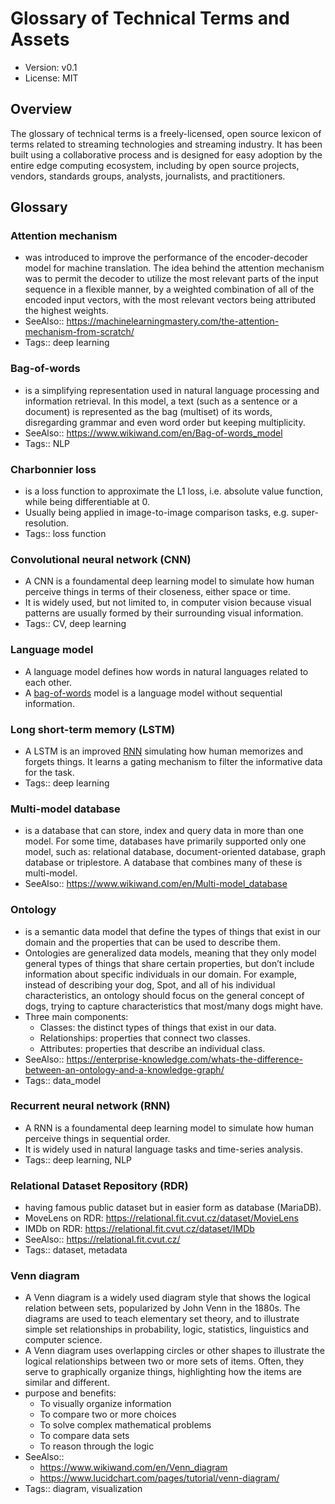# Glossary of Technical Terms and Assets

* Version: v0.1
* License: MIT

## Overview

The glossary of technical terms is a freely-licensed, open source lexicon of terms related to streaming technologies and streaming industry.
It has been built using a collaborative process and is designed for easy adoption by the entire edge computing ecosystem,
including by open source projects, vendors, standards groups, analysts, journalists, and practitioners.

## Glossary

### Attention mechanism

- was introduced to improve the performance of the encoder-decoder model for machine translation. The idea behind the attention mechanism was to permit the decoder to utilize the most relevant parts of the input sequence in a flexible manner, by a weighted combination of all of the encoded input vectors, with the most relevant vectors being attributed the highest weights. 
- SeeAlso:: https://machinelearningmastery.com/the-attention-mechanism-from-scratch/
- Tags:: deep learning

### Bag-of-words

- is a simplifying representation used in natural language processing and information retrieval. In this model, a text (such as a sentence or a document) is represented as the bag (multiset) of its words, disregarding grammar and even word order but keeping multiplicity.
- SeeAlso:: https://www.wikiwand.com/en/Bag-of-words_model
- Tags:: NLP

### Charbonnier loss

- is a loss function to approximate the L1 loss, i.e. absolute value function, while being differentiable at 0.
- Usually being applied in image-to-image comparison tasks, e.g. super-resolution.
- Tags:: loss function

### Convolutional neural network (CNN)

- A CNN is a foundamental deep learning model to simulate how human perceive things in terms of their closeness, either space or time.
- It is widely used, but not limited to, in computer vision because visual patterns are usually formed by their surrounding visual information.
- Tags:: CV, deep learning

### Language model

- A language model defines how words in natural languages related to each other.
- A [bag-of-words](#bag-of-words) model is a language model without sequential information.

### Long short-term memory (LSTM)

- A LSTM is an improved [RNN](#recurrent-neural-network-rnn) simulating how human memorizes and forgets things. It learns a gating mechanism to filter the informative data for the task.
- Tags:: deep learning

### Multi-model database

- is a database that can store, index and query data in more than one model. For some time, databases have primarily supported only one model, such as: relational database, document-oriented database, graph database or triplestore. A database that combines many of these is multi-model.
- SeeAlso:: https://www.wikiwand.com/en/Multi-model_database

### Ontology

- is a semantic data model that define the types of things that exist in our domain and the properties that can be used to describe them.
- Ontologies are generalized data models, meaning that they only model general types of things that share certain properties, but don’t include information about specific individuals in our domain. For example, instead of describing your dog, Spot, and all of his individual characteristics, an ontology should focus on the general concept of dogs, trying to capture characteristics that most/many dogs might have.
- Three main components:
  - Classes: the distinct types of things that exist in our data.
  - Relationships: properties that connect two classes.
  - Attributes: properties that describe an individual class.
- SeeAlso:: https://enterprise-knowledge.com/whats-the-difference-between-an-ontology-and-a-knowledge-graph/
- Tags:: data_model

### Recurrent neural network (RNN)

- A RNN is a foundamental deep learning model to simulate how human perceive things in sequential order.
- It is widely used in natural language tasks and time-series analysis.
- Tags:: deep learning, NLP

### Relational Dataset Repository (RDR)

- having famous public dataset but in easier form as database (MariaDB).
- MoveLens on RDR: https://relational.fit.cvut.cz/dataset/MovieLens
- IMDb on RDR: https://relational.fit.cvut.cz/dataset/IMDb
- SeeAlso:: https://relational.fit.cvut.cz/
- Tags:: dataset, metadata

### Venn diagram

- A Venn diagram is a widely used diagram style that shows the logical relation between sets, popularized by John Venn in the 1880s. The diagrams are used to teach elementary set theory, and to illustrate simple set relationships in probability, logic, statistics, linguistics and computer science.
- A Venn diagram uses overlapping circles or other shapes to illustrate the logical relationships between two or more sets of items. Often, they serve to graphically organize things, highlighting how the items are similar and different.
- purpose and benefits:
  - To visually organize information
  - To compare two or more choices
  - To solve complex mathematical problems
  - To compare data sets
  - To reason through the logic
- SeeAlso::
  - https://www.wikiwand.com/en/Venn_diagram
  - https://www.lucidchart.com/pages/tutorial/venn-diagram/
- Tags:: diagram, visualization

